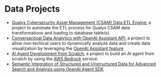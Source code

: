 # Data Projects

- [Qualys Cybersecurity Asset Management (CSAM) Data ETL Engine:](./csam_etl_engine/) a project to automate the ETL process for Qualys CSAM data transformations and loading to database table(s)
- [Conversactioal Data Analytics with OpenAI Assistant API:](./Conversational_Data_Analytics/) a project to allow non-techical users to dynamically analyze data and create data visualization by leveraging the [OpenAI Assistant feature](https://platform.openai.com/docs/assistants/overview)
- [AI Agent Development from Scratch:](./AI_Agents/agent_from_scratch/) a project to build an AI agent from scratch by using the [AWS Bedrock](https://aws.amazon.com/bedrock/) service.
- [Semantic Integration of Structured and Unstructured Data for Advanced Search and Analysis using OpenAI Agent SDK](./AI_Agents/OpenAI_Agent_SDK/)